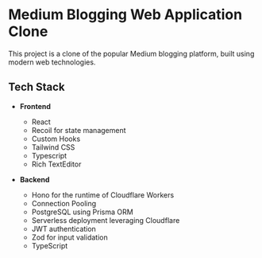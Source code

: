 # Medium Blogging Web Application Clone

This project is a clone of the popular Medium blogging platform, built using modern web technologies.

## Tech Stack

- **Frontend**
  - React
  - Recoil for state management
  - Custom Hooks
  - Tailwind CSS
  - Typescript
  - Rich TextEditor

- **Backend**
  - Hono for the runtime of Cloudflare Workers
  - Connection Pooling
  - PostgreSQL using Prisma ORM
  - Serverless deployment leveraging Cloudflare
  - JWT authentication
  - Zod for input validation
  - TypeScript
